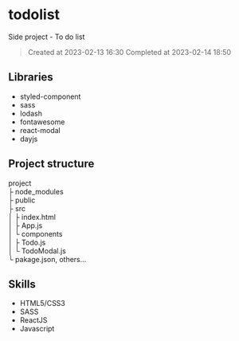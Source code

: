 # todolist
Side project - To do list

> Created at 2023-02-13 16:30
> Completed at 2023-02-14 18:50

## Libraries
- styled-component
- sass
- lodash
- fontawesome
- react-modal
- dayjs

## Project structure
project<br/>
  ├ node_modules<br/>
  ├ public<br/>
  ├ src<br/>
  │ ├ index.html<br/>
  │ ├ App.js<br/>
  │ └ components<br/>
  │   ├ Todo.js<br/>
  │   └ TodoModal.js<br/>
  └ pakage.json, others...<br/>
  
## Skills
- HTML5/CSS3
- SASS
- ReactJS
- Javascript
